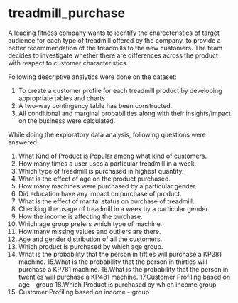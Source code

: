 # treadmill_purchase


A leading fitness company wants to identify the charecteristics of target audience for each type of treadmill offered by the company, to provide a better recommendation of 
the treadmills to the new customers. The team decides to investigate whether there are differences across the product with respect to customer characteristics.

Following descriptive analytics were done on the dataset:

1. To create a customer profile for each  treadmill product by developing appropriate tables and charts
2. A two-way contingency table has been constructed.
3. All conditional and marginal probabilities along with their insights/impact on the business were calculated.

While doing the exploratory data analysis, following questions were answered:

1. What Kind of Product is Popular among what kind of customers.
2. How many times a user uses a particular treadmill in a week.
3. Which type of treadmill is purchased in highest quantity.
4. What is the effect of age on the product purchased.
5. How many machines were purchased by a particular gender.
6. Did education have any impact on purchase of product.
7. What is the effect of marital status on purchase of treadmill.
8. Checking the usage of treadmill in a week by a particular gender.
9. How the income is affecting the purchase.
10. Which age group prefers which type of machine.
11. How many missing values and outliers are there.
12. Age and gender distribution of all the customers.
13. Which product is purchased by which age group.
14. What is the probability that the person in fifties will purchase a KP281 machine.
15.What is the probability that the person in thirties will purchase a KP781 machine.
16.What is the probability that the person in twenties will purchase a KP481 machine.
17.Customer Profiling based on age - group
18.Which Product is purchased by which income group
19. Customer Profiling based on income - group

